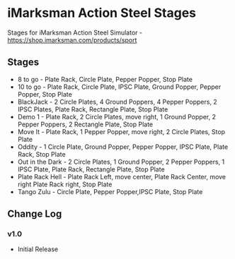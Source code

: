 # iMarksman Action Steel Stages
 Stages for iMarksman Action Steel Simulator - https://shop.imarksman.com/products/sport

## Stages

* 8 to go - Plate Rack, Circle Plate, Pepper Popper, Stop Plate
* 10 to go - Plate Rack, Circle Plate, IPSC Plate, Ground Popper, Pepper Popper, Stop Plate
* BlackJack - 2 Circle Plates, 4 Ground Poppers, 4 Pepper Poppers, 2 IPSC Plates, Plate Rack, Rectangle Plate, Stop Plate
* Demo 1 -  Plate Rack, 2 Circle Plates, move right, 1 Ground Popper, 2 Pepper Poppers, 2 Rectangle Plate, Stop Plate
* Move It - Plate Rack, 1 Pepper Popper, move right, 2 Circle Plates, Stop Plate
* Oddity - 1 Circle Plate, Ground Popper, Pepper Popper, IPSC Plate, Plate Rack, Stop Plate
* Out in the Dark - 2 Circle Plates, 1 Ground Popper, 2 Pepper Poppers, 1 IPSC Plate, Plate Rack, Rectangle Plate, Stop Plate
* Plate Rack Hell - Plate Rack Left, move center, Plate Rack Center, move right Plate Rack right, Stop Plate
* Tango Zulu - Circle Plate, Pepper Popper,IPSC Plate, Stop Plate

## Change Log

### v1.0

* Initial Release
